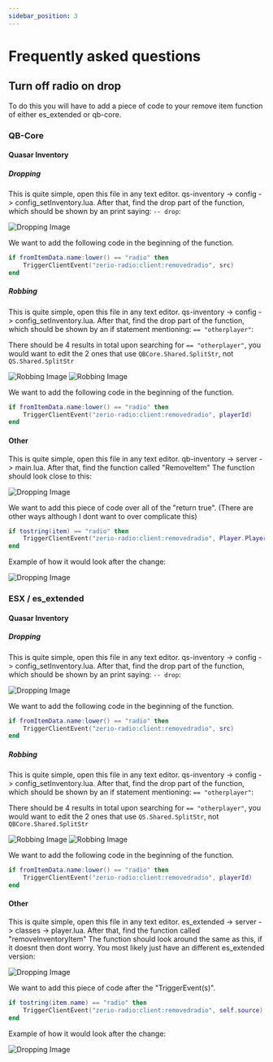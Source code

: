 ```yaml
---
sidebar_position: 3
---
```


# Frequently asked questions

## Turn off radio on drop

To do this you will have to add a piece of code to your remove item function of either es_extended or qb-core.

### QB-Core

#### Quasar Inventory

##### Dropping

This is quite simple, open this file in any text editor. qs-inventory -> config -> config_setInventory.lua. After that, find the drop part of the function, which should be shown by an print saying: `-- drop`:

![Dropping Image](./assets/img/faq6.png)

We want to add the following code in the beginning of the function.

```lua
if fromItemData.name:lower() == "radio" then
    TriggerClientEvent("zerio-radio:client:removedradio", src)
end
```

##### Robbing

This is quite simple, open this file in any text editor. qs-inventory -> config -> config_setInventory.lua. After that, find the drop part of the function, which should be shown by an if statement mentioning: `== "otherplayer"`:

There should be 4 results in total upon searching for `== "otherplayer"`, you would want to edit the 2 ones that use `QBCore.Shared.SplitStr`, not `QS.Shared.SplitStr`

![Robbing Image](./assets/img/faq8.png)
![Robbing Image](./assets/img/faq9.png)

We want to add the following code in the beginning of the function.

```lua
if fromItemData.name:lower() == "radio" then
    TriggerClientEvent("zerio-radio:client:removedradio", playerId)
end
```

#### Other

This is quite simple, open this file in any text editor. qb-inventory -> server -> main.lua. After that, find the function called "RemoveItem" The function should look close to this:

![Dropping Image](./assets/img/faq1.webp)

We want to add this piece of code over all of the "return true". (There are other ways although I dont want to over complicate this)

```lua
if tostring(item) == "radio" then
    TriggerClientEvent("zerio-radio:client:removedradio", Player.PlayerData.source)
end
```

Example of how it would look after the change:

![Dropping Image](./assets/img/faq2.webp)

### ESX / es_extended

#### Quasar Inventory

##### Dropping

This is quite simple, open this file in any text editor. qs-inventory -> config -> config_setInventory.lua. After that, find the drop part of the function, which should be shown by an print saying: `-- drop`:

![Dropping Image](./assets/img/faq5.png)

We want to add the following code in the beginning of the function.

```lua
if fromItemData.name:lower() == "radio" then
    TriggerClientEvent("zerio-radio:client:removedradio", src)
end
```

##### Robbing

This is quite simple, open this file in any text editor. qs-inventory -> config -> config_setInventory.lua. After that, find the drop part of the function, which should be shown by an if statement mentioning: `== "otherplayer"`:

There should be 4 results in total upon searching for `== "otherplayer"`, you would want to edit the 2 ones that use `QS.Shared.SplitStr`, not `QBCore.Shared.SplitStr`

![Robbing Image](./assets/img/faq7.png)
![Robbing Image](./assets/img/faq10.png)

We want to add the following code in the beginning of the function.

```lua
if fromItemData.name:lower() == "radio" then
    TriggerClientEvent("zerio-radio:client:removedradio", playerId)
end
```

#### Other

This is quite simple, open this file in any text editor. es_extended -> server -> classes -> player.lua. After that, find the function called "removeInventoryItem" The function should look around the same as this, if it doesnt then dont worry. You most likely just have an different es_extended version:

![Dropping Image](./assets/img/faq3.png)

We want to add this piece of code after the "TriggerEvent(s)".

```lua
if tostring(item.name) == "radio" then
    TriggerClientEvent("zerio-radio:client:removedradio", self.source)
end
```

Example of how it would look after the change:

![Dropping Image](./assets/img/faq4.png)
